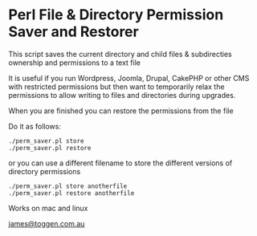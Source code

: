 # Perl File & Directory Permission Saver and Restorer #

This script saves the current directory and child files & subdirecties ownership and permissions to a text file

It is useful if you run Wordpress, Joomla, Drupal, CakePHP or other CMS with restricted permissions but then want to temporarily relax the permissions to allow writing to files and directories during upgrades.

When you are finished you can restore the permissions from the file

Do it as follows:

```
./perm_saver.pl store
./perm_saver.pl restore
```

or you can use a different filename to store the different versions of directory permissions

```
./perm_saver.pl store anotherfile
./perm_saver.pl restore anotherfile
```

Works on mac and linux

james@toggen.com.au
